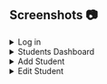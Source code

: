 ## Screenshots :camera:
<details>
  <summary>Log in</summary>
  ![enter image description here](https://res.cloudinary.com/dnbruhgqr/image/upload/v1684518665/Github%20ScreenShots/AdminLogin_xkgvxe.png)
</details>

<details>
  <summary>Students Dashboard</summary>
</details>

<details>
  <summary>Add Student</summary>
</details>

<details>
  <summary>Edit Student</summary>
</details>



